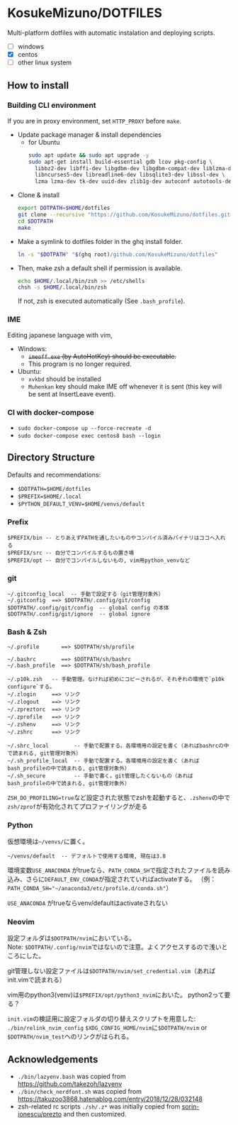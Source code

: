 # KosukeMizuno/DOTFILES

Multi-platform dotfiles with automatic instalation and deploying scripts.

- [ ] windows
- [x] centos
- [ ] other linux system

## How to install

### Building CLI environment

If you are in proxy environment, set `HTTP_PROXY` before `make`.

- Update package manager & install dependencies
  - for Ubuntu
    ```sh
    sudo apt update && sudo apt upgrade -y
    sudo apt-get install build-essential gdb lcov pkg-config \
      libbz2-dev libffi-dev libgdbm-dev libgdbm-compat-dev liblzma-dev \
      libncurses5-dev libreadline6-dev libsqlite3-dev libssl-dev \
      lzma lzma-dev tk-dev uuid-dev zlib1g-dev autoconf autotools-dev
    ```
- Clone & install
  ```sh
  export DOTPATH=$HOME/dotfiles
  git clone --recursive "https://github.com/KosukeMizuno/dotfiles.git" "$DOTPATH"
  cd $DOTPATH
  make
  ```
- Make a symlink to dotfiles folder in the ghq install folder.
  ```sh
  ln -s "$DOTPATH" "$(ghq root)/github.com/KosukeMizuno/dotfiles"
  ```
- Then, make zsh a default shell if permission is available.
  ```sh
  echo $HOME/.local/bin/zsh >> /etc/shells
  chsh -s $HOME/.local/bin/zsh
  ```
  If not, zsh is executed automatically (See `.bash_profile`).

### IME

Editing japanese language with vim, 

- Windows:
  - ~~`imeoff.exe` (by AutoHotKey) should be executable.~~
  - This program is no longer required.
- Ubuntu:
  - `xvkbd` should be installed
  - `Muhenkan` key should make IME off whenever it is sent (this key will be sent at InsertLeave event).


### CI with docker-compose

- `sudo docker-compose up --force-recreate -d`
- `sudo docker-compose exec centos8 bash --login`

## Directory Structure

Defaults and recommendations: 
- `$DOTPATH=$HOME/dotfiles`
- `$PREFIX=$HOME/.local`
- `$PYTHON_DEFAULT_VENV=$HOME/venvs/default`

### Prefix

```
$PREFIX/bin -- とりあえずPATHを通したいものやコンパイル済みバイナリはココへ入れる
$PREFIX/src -- 自分でコンパイルするもの置き場
$PREFIX/opt -- 自分でコンパイルしないもの, vim用python_venvなど
```

### git

```
~/.gitconfig_local  -- 手動で設定する（git管理対象外）
~/.gitconfig  ==> $DOTPATH/.config/git/config
$DOTPATH/.config/git/config  -- global config の本体
$DOTPATH/.config/git/ignore  -- global ignore
```

### Bash & Zsh
```
~/.profile       ==> $DOTPATH/sh/profile

~/.bashrc        ==> $DOTPATH/sh/bashrc
~/.bash_profile  ==> $DOTPATH/sh/bash_profile 

~/.p10k.zsh   -- 手動管理。なければ初めにコピーされるが、それぞれの環境で`p10k configure`する。
~/.zlogin     ==> リンク
~/.zlogout    ==> リンク
~/.zpreztorc  ==> リンク
~/.zprofile   ==> リンク
~/.zshenv     ==> リンク
~/.zshrc      ==> リンク

~/.shrc_local        -- 手動で配置する。各環境用の設定を書く（あればbashrcの中で読まれる, git管理対象外）
~/.sh_profile_local  -- 手動で配置する。各環境用の設定を書く（あればbash_profileの中で読まれる, git管理対象外）
~/.sh_secure         -- 手動で書く。git管理したくないもの（あればbash_profileの中で読まれる, git管理対象外）
```

`ZSH_DO_PROFILING=true`など設定された状態でzshを起動すると、`.zshenv`の中で`zsh/zprof`が有効化されてプロファイリングが走る

### Python

仮想環境は`~/venvs/`に置く。

```
~/venvs/default  -- デフォルトで使用する環境, 現在は3.8
```

環境変数`USE_ANACONDA` がtrueなら、`PATH_CONDA_SH`で指定されたファイルを読み込み、さらに`DEFAULT_ENV_CONDA`が指定されていればactivateする。
（例：`PATH_CONDA_SH="~/anaconda3/etc/profile.d/conda.sh"`）

`USE_ANACONDA` がtrueならvenv/defaultはactivateされない

### Neovim

設定フォルダは`$DOTPATH/nvim`においている。  
Note: `$DOTPATH/.config/nvim`ではないので注意。よくアクセスするので浅いところにした。

git管理しない設定ファイルは`$DOTPATH/nvim/set_credential.vim`（あればinit.vimで読まれる）

vim用のpython3(venv)は`$PREFIX/opt/python3_nvim`においた。
python2って要る？

`init.vim`の検証用に設定フォルダの切り替えスクリプトを用意した: `./bin/relink_nvim_config`
`$XDG_CONFIG_HOME/nvim`に`$DOTPATH/nvim` or `$DOTPATH/nvim_test`へのリンクがはられる。


## Acknowledgements

- `./bin/lazyenv.bash` was copied from <https://github.com/takezoh/lazyenv>
- `./bin/check_nerdfont.sh` was copied from <https://takuzoo3868.hatenablog.com/entry/2018/12/28/032148>
- zsh-related rc scripts `./sh/.z*` was initially copied from [sorin-ionescu/prezto](https://github.com/sorin-ionescu/prezto) and then customized.

